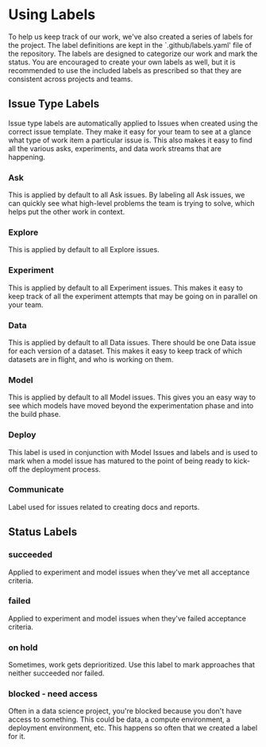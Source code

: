 # Using Labels

To help us keep track of our work, we've also created a series of labels for the project. The label definitions are kept in the `.github/labels.yaml' file of the repository. The labels are designed to categorize our work and mark the status. You are encouraged to create your own labels as well, but it is recommended to use the included labels as prescribed so that they are consistent across projects and teams.

## Issue Type Labels

Issue type labels are automatically applied to Issues when created using the correct issue template. They make it easy for your team to see at a glance what type of work item a particular issue is. This also makes it easy to find all the various asks, experiments, and data work streams that are happening.

### Ask

This is applied by default to all Ask issues. By labeling all Ask issues, we can quickly see what high-level problems the team is trying to solve, which helps put the other work in context.

### Explore

This is applied by default to all Explore issues.

### Experiment

This is applied by default to all Experiment issues. This makes it easy to keep track of all the experiment attempts that may be going on in parallel on your team.

### Data

This is applied by default to all Data issues. There should be one Data issue for each version of a dataset. This makes it easy to keep track of which datasets are in flight, and who is working on them.

### Model

This is applied by default to all Model issues. This gives you an easy way to see which models have moved beyond the experimentation phase and into the build phase.

### Deploy

This label is used in conjunction with Model Issues and labels and is used to mark when a model issue has matured to the point of being ready to kick-off the deployment process.

### Communicate

Label used for issues related to creating docs and reports.

## Status Labels

### succeeded

Applied to experiment and model issues when they've met all acceptance criteria.

### failed

Applied to experiment and model issues when they've failed acceptance criteria.

### on hold

Sometimes, work gets deprioritized. Use this label to mark approaches that neither succeeded nor failed.


### blocked - need access

Often in a data science project, you're blocked because you don't have access to something. This could be data, a compute environment, a deployment environment, etc. This happens so often that we created a label for it.
